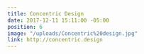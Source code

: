 ```yaml
---
title: Concentric Design
date: 2017-12-11 15:11:00 -05:00
position: 6
image: "/uploads/Concentric%20design.jpg"
link: http://concentric.design
---
```


